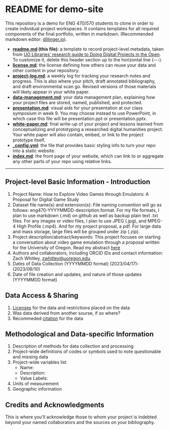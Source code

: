 # README for demo-site

This repository is a demo for ENG 470/570 students to clone in order to create individual project workspaces. It contains templates for all required components of the final portfolio, written in markdown. (Recommended markdown editor: [dillinger.io](https://dillinger.io/)). 

- **[readme.md](readme.md) (this file)**: a template to record project-level metadata, taken from [UO Libraries' research guide to Doing Digital Projects in the Open](https://researchguides.uoregon.edu/doingdigitalprojectsintheopen/workshop2). To customize it, delete this header section up to the horizontal line (---).
- **[license.md](license.md)**: the license defining how others can reuse your data and other content in your repository.
- **[project-log.md](project-log.md)**: a weekly log for tracking your research notes and progress. This is also where your pitch, draft annotated bibliography, and draft environmental scan go. Revised versions of those materials will likely appear in your white paper.
- **[data-management.md](data-management-plan.md)**: your data management plan, explaining how your project files are stored, named, published, and protected. 
- **[presentation.md](presentation.md)**: visual aids for your presentation at our class symposium in week 9. You may choose instead to use PowerPoint, in which case this file will be presentation.ppt or presentation.pptx.
- **[white-paper.md](white-paper.md)**: final write-up of your project and lessons learned from conceptualizing and prototyping a researched digital humanities project. Your white paper will also contain, embed, or link to the project prototype itself.
- **[_config.yml](_config.yml)**: the file that provides basic styling info to turn your repo into a static website. 
- **[index.md](index.md)**: the front page of your website, which can link to or aggregate any other parts of your repo using relative links.  

---

## Project-level Basic Information - Introduction 

1. Project Name: How to Explore Video Games through Emulators: A Proposal for Digital Game Study
2. Dataset file name(s) and extension(s): File naming convention will go as follows: eng470-YYYYMMDD-description.format. For my file formats, I plan to use markdown (.md) on github as well as backup plain text .txt files. For any images or video files, I plan to use JPEG (.jpg), and MPEG-4 High Profile (.mp4). And for my project proposal, a pdf. For large data and mass storage, large files will be grouped under zip (.zip).
3. Project description/abstract/keywords: This project focuses on starting a conversation about video game emulation through a proposal written for the University of Oregon. Read my abstract [here](https://github.com/eng470-s23/eng470-zwhitley/blob/main/white-paper.md#project-summaryabstract-1-paragraph)
5. Authors and collaborators, including ORCID IDs and contact information: Zach Whitley, zwhitley@uoregon.edu.
7. Dates of Data Collection (YYYYMMDD format)
(2023/04/17)-(2023/06/10)
9. Date of file creation and updates, and nature of those updates (YYYYMMDD format)


## Data Access & Sharing
1. [Licenses](https://choosealicense.com/) for the data and restrictions placed on the data
3. Was data derived from another sourse, if so where?
4. Recommeded [citation](https://guides.lib.umich.edu/c.php?g=439304&p=2993299) for the data

## Methodological and Data-specific Information
1. Description of methods for data collection and processing
2. Project-wide definitions of codes or symbols used to note questionable and missing data 
3. Project-wide variables list
    - Name:
    - Description:
    - Value Labels:
4. Units of measurement
6. Geographic information

## Credits and Acknowledgments

This is where you'll acknowledge those to whom your project is indebted beyond your named collaborators and the sources on your bibliography.
